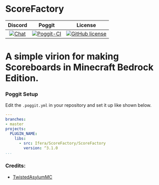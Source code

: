 # ScoreFactory

| Discord | Poggit | License |
|:--:|:--:|:--:|
|[![Chat](https://img.shields.io/badge/chat-on%20discord-7289da.svg)](https://discord.gg/urQt6ETgYu)|[![Poggit-CI](https://poggit.pmmp.io/ci.shield/Ifera/ScoreFactory/ScoreFactory)](https://poggit.pmmp.io/ci/Ifera/ScoreFactory/ScoreFactory)|[![GitHub license](https://img.shields.io/github/license/Ifera/ScoreFactory.svg)](https://github.com/Ifera/ScoreFactory/blob/master/LICENSE)|

# A simple virion for making Scoreboards in Minecraft Bedrock Edition.

### Poggit Setup

Edit the `.poggit.yml` in your repository and set it up like shown below.

```yml
--- 
branches:
- master
projects:
  PLUGIN_NAME:
    libs:
      - src: Ifera/ScoreFactory/ScoreFactory
        version: ^3.1.0
...
```

### Credits:

- [TwistedAsylumMC](https://github.com/TwistedAsylumMC) 
